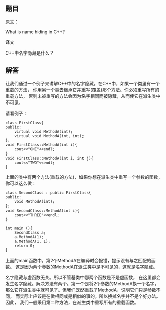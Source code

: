 ## 题目

原文：

What is name hiding in C++?

译文

C++中名字隐藏是什么？

## 解答

让我们通过一个例子来讲解C++中的名字隐藏。在C++中，如果一个类里有一个重载的方法， 你用另一个类去继承它并重写(覆盖)那个方法。你必须重写所有的重载方法， 否则未被重写的方法会因为名字相同而被隐藏，从而使它在派生类中不可见。

请看例子：

```
class FirstClass{
public:
    virtual void MethodA(int);
    virtual void MethodA(int, int);
};
void FirstClass::MethodA(int i){
    cout<<"ONE"<<endl;
}
void FirstClass::MethodA(int i, int j){
    cout<<"TWO"<<endl;
}

```

上面的类中有两个方法(重载的方法)，如果你想在派生类中重写一个参数的函数， 你可以这么做：

```
class SecondClass : public FirstClass{
public:
    void MethodA(int);
};
void SecondClass::MethodA(int i){
    cout<<"THREE"<<endl;
}

int main (){
    SecondClass a;
    a.MethodA(1);
    a.MethodA(1, 1);
    return 0;
}

```

上面的main函数中，第2个MethodA在编译时会报错，提示没有与之匹配的函数。 这是因为两个参数的MethodA在派生类中是不可见的，这就是名字隐藏。

名字隐藏与虚函数无关。所以不管基类中那两个函数是不是虚函数， 在这里都会发生名字隐藏。解决方法有两个。第一个是将2个参数的MethodA换一个名字， 那么它在派生类中就可见了。但我们既然重载了MethodA，说明它们只是参数不同， 而实际上应该是在做相同或是相似的事的。所以换掉名字并不是个好办法。因此， 我们一般采用第二种方法，在派生类中重写所有的重载函数。